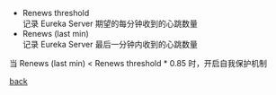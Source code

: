 - Renews threshold  
记录 Eureka Server 期望的每分钟收到的心跳数量  
- Renews (last min)  
记录 Eureka Server 最后一分钟内收到的心跳数量  

当 Renews (last min) < Renews threshold * 0.85 时，开启自我保护机制  

[back](../3.md)  